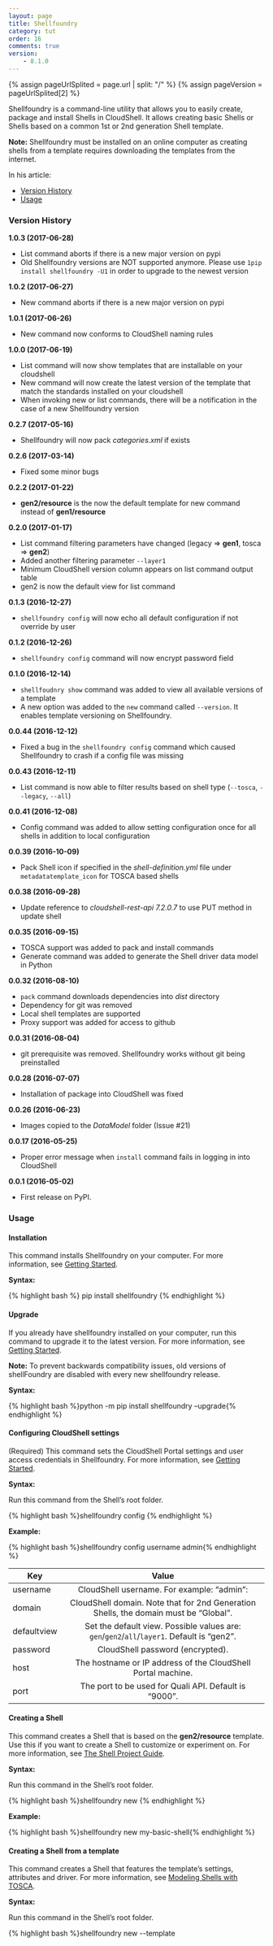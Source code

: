 ```yaml
---
layout: page
title: Shellfoundry
category: tut
order: 16
comments: true
version:
    - 8.1.0
---
```


{% assign pageUrlSplited = page.url | split: "/" %}
{% assign pageVersion = pageUrlSplited[2] %}


Shellfoundry is a command-line utility that allows you to easily create, package and install Shells in CloudShell.  It allows creating basic Shells or Shells based on a common 1st or 2nd generation Shell template. 

**Note:** Shellfoundry must be installed on an online computer as creating shells from a template requires downloading the templates from the internet.


In his article:

* [Version History](#version-history)
* [Usage](#usage)


### Version History<a name="version-history"></a>
**1.0.3 (2017-06-28)**
* List command aborts if there is a new major version on pypi
* Old Shellfoundry versions are NOT supported anymore. Please use `1pip install shellfoundry -U1` in order to upgrade to the newest version

**1.0.2 (2017-06-27)**
* New command aborts if there is a new major version on pypi

**1.0.1 (2017-06-26)**
* New command now conforms to CloudShell naming rules

**1.0.0 (2017-06-19)**
* List command will now show templates that are installable on your cloudshell
* New command will now create the latest version of the template that match the standards installed on your cloudshell
* When invoking new or list commands, there will be a notification in the case of a new Shellfoundry version

**0.2.7 (2017-05-16)**
* Shellfoundry will now pack *categories.xml* if exists

**0.2.6 (2017-03-14)**
* Fixed some minor bugs

**0.2.2 (2017-01-22)**
* **gen2/resource** is the now the default template for new command instead of **gen1/resource**

**0.2.0 (2017-01-17)**
* List command filtering parameters have changed (legacy => **gen1**, tosca => **gen2**)
* Added another filtering parameter `--layer1`
* Minimum CloudShell version column appears on list command output table
* gen2 is now the default view for list command

**0.1.3 (2016-12-27)**
* `shellfoundry config` will now echo all default configuration if not override by user

**0.1.2 (2016-12-26)**
* `shellfoundry config` command will now encrypt password field

**0.1.0 (2016-12-14)**
* `shellfoudnry show` command was added to view all available versions of a template
* A new option was added to the `new` command called `--version`. It enables template versioning on Shellfoundry.

**0.0.44 (2016-12-12)**
* Fixed a bug in the `shellfoundry config` command which caused Shellfoundry to crash if a config file was missing

**0.0.43 (2016-12-11)**
* List command is now able to filter results based on shell type (`--tosca`, `--legacy`, `--all`)

**0.0.41 (2016-12-08)**
* Config command was added to allow setting configuration once for all shells in addition to local configuration

**0.0.39 (2016-10-09)**
* Pack Shell icon if specified in the *shell-definition.yml* file under `metadatatemplate_icon` for TOSCA based shells

**0.0.38 (2016-09-28)**
* Update reference to *cloudshell-rest-api 7.2.0.7* to use PUT method in update shell

**0.0.35 (2016-09-15)**
* TOSCA support was added to pack and install commands
* Generate command was added to generate the Shell driver data model in Python

**0.0.32 (2016-08-10)**
* `pack` command downloads dependencies into *dist* directory
* Dependency for git was removed
* Local shell templates are supported
* Proxy support was added for access to github

**0.0.31 (2016-08-04)**
* git prerequisite was removed. Shellfoundry works without git being preinstalled

**0.0.28 (2016-07-07)**
* Installation of package into CloudShell was fixed

**0.0.26 (2016-06-23)**
* Images copied to the *DataModel* folder (Issue #21)

**0.0.17 (2016-05-25)**
* Proper error message when `install` command fails in logging in into CloudShell

**0.0.1 (2016-05-02)**
* First release on PyPI.


### Usage<a name="usage"></a>


#### Installation
This command installs Shellfoundry on your computer. For more information, see [Getting Started]({{site.baseurl}}/shells/{{pageVersion}}/getting-started.html).

**Syntax:**

{% highlight bash %}
pip install shellfoundry
{% endhighlight %}


#### Upgrade

If you already have shellfoundry installed on your computer, run this command to upgrade it to the latest version. For more information, see [Getting Started]({{site.baseurl}}/shells/{{pageVersion}}/getting-started.html).

**Note:** To prevent backwards compatibility issues, old versions of shellFoundry are disabled with every new shellfoundry release.

**Syntax:**

{% highlight bash %}python -m pip install shellfoundry –upgrade{% endhighlight %}


#### Configuring CloudShell settings

(Required) This command sets the CloudShell Portal settings and user access credentials in Shellfoundry. For more information, see [Getting Started]({{site.baseurl}}/shells/{{pageVersion}}/getting-started.html). 

**Syntax:**

Run this command from the Shell’s root folder.

{% highlight bash %}shellfoundry config <key name> <key value>{% endhighlight %}

**Example:**

{% highlight bash %}shellfoundry config username admin{% endhighlight %}

|  Key               |  Value 
|  ----------------  | :-----------------------------------------------------------------: |            
|  username          |  CloudShell username. For example: “admin”:                         |
|  domain            |  CloudShell domain. Note that for 2nd Generation Shells, the domain must be “Global”.  |
|  defaultview       |  Set the default view. Possible values are: `gen`/`gen2`/`all`/`layer1`. Default is “gen2”.                           |
|  password          |  CloudShell password (encrypted).                                   |
|  host              |  The hostname or IP address of the CloudShell Portal machine.       |
|  port              |  The port to be used for Quali API. Default is “9000”.              |


#### Creating a Shell

This command creates a Shell that is based on the **gen2/resource** template. Use this if you want to create a Shell to customize or experiment on. For more information, see [The Shell Project Guide]({{site.baseurl}}/shells/{{pageVersion}}/the-shell-project.html).

**Syntax:**

Run this command in the Shell’s root folder.

{% highlight bash %}shellfoundry new <Shell-name>{% endhighlight %}

**Example:**

{% highlight bash %}shellfoundry new my-basic-shell{% endhighlight %}


#### Creating a Shell from a template

This command creates a Shell that features the template’s settings, attributes and driver. For more information, see [Modeling Shells with TOSCA]({{site.baseurl}}/shells/{{pageVersion}}/modeling-the-shell.html).

**Syntax:**

Run this command in the Shell’s root folder.

{% highlight bash %}shellfoundry new <Shell-name> --template <template>{% endhighlight %}

**Example:**

{% highlight bash %}shellfoundry new my-switch-g2 --template=gen2/networking/switch{% endhighlight %}

**Note:** This command creates a Shell that is based on the latest version of the specified template, which is supported by your CloudShell version. However, you can also create a Shell based on a different version of the template, by adding `--version <version_number>` to the command. 


#### Listing available Shell templates

This command lists the 1st and 2nd generation Shell templates you can use for your new Shell. For more information, see [Modeling Shells with TOSCA]({{site.baseurl}}/shells/{{pageVersion}}/modeling-the-shell.html).

**Syntax:**

{% highlight bash %}shellfoundry list{% endhighlight %}

To view templates of a specific type, add the appropriate flag to the command: `--gen1`, `--gen2`, `--layer1`, `--all` (lists all available templates).


#### Listing versions of a Shell template

To display a list of the versions for a given template, run the following in command-line:

{% highlight bash %}shellfoundry show <template_name>{% endhighlight %}

The versions are displayed in descending order from latest to earliest.


#### Packaging a Shell

This command packs the shell's source code, data model and configuration into a ZIP package, which can be uploaded into CloudShell. For additional information, see [Deploying to Production]({{site.baseurl}}/shells/{{pageVersion}}/deploying-to-production.html).

**Syntax:**

Run this command from the Shell’s root folder.

{% highlight bash %}shellfoundry pack{% endhighlight %}

A ZIP package is created in the Shell’s *dist* directory with the name "nutshell.zip".

**Note:** The `pack` command requires the presence of a *shell.yml* file, which is created by default in Shells created using Shellfoundry. However, if your shell was created elsewhere, make sure to add a *shell.yml* file with the following structure:

`###shell.yml
 shell:
    name: nutshell`


#### Packaging and importing a Shell into CloudShell

This command creates a distributable zip file for the Shell and imports it into CloudShell using the CloudShell Portal and user defined by the `shellfoundry configure` command. For more information, see [Getting Started]({{site.baseurl}}/shells/{{pageVersion}}/getting-started.html).

**Syntax:**

Run this command from the Shell’s root folder.

{% highlight bash %}shellfoundry install{% endhighlight %}


#### Creating the Shell’s data model file

The shell’s data model (*data_model.py* file) consists of the standard specifications and the extended data model, which is defined in the *shell-definition.yaml* file. When creating a new Shell, you will also need to import its data model. For additional information, see [Managing the Shell’s Data Model]({{site.baseurl}}/shells/{{pageVersion}}/generating-shell-data-model.html).

**Syntax:**

Run this command from the Shell’s root folder.

{% highlight bash %shellfoundry generate{% endhighlight %}
